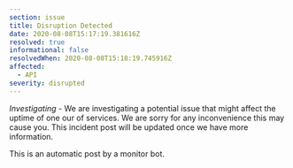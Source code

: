 ```yaml
---
section: issue
title: Disruption Detected
date: 2020-08-08T15:17:19.381616Z
resolved: true
informational: false
resolvedWhen: 2020-08-08T15:18:19.745916Z
affected:
  - API
severity: disrupted
---
```

*Investigating* - We are investigating a potential issue that might affect the uptime of one our of services. We are sorry for any inconvenience this may cause you. This incident post will be updated once we have more information.

This is an automatic post by a monitor bot.
        